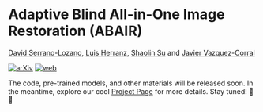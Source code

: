 # Adaptive Blind All-in-One Image Restoration (ABAIR)

[David Serrano-Lozano](https://davidserra9.github.io/), [Luis Herranz](http://www.lherranz.org/), [Shaolin Su](https://scholar.google.com/citations?user=hvzOCpAAAAAJ&hl=es&oi=ao) and [Javier Vazquez-Corral](https://jvazquezcorral.github.io/)

[![arXiv](https://img.shields.io/badge/ArXiv-Paper-B31B1B)](https://aba-ir.github.io/)
[![web](https://img.shields.io/badge/Project-Page-orange)](https://aba-ir.github.io/)

The code, pre-trained models, and other materials will be released soon. In the meantime, explore our cool [Project Page](https://aba-ir.github.io/) for more details.
Stay tuned! 🚀🤗
